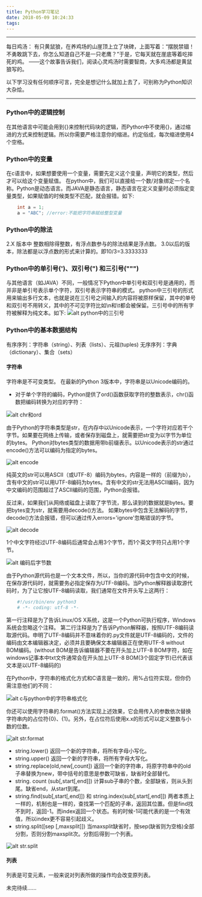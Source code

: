 ```yaml
---
title: Python学习笔记
date: 2018-05-09 10:24:33
tags:
---
```


------

每日鸡汤：
有只黄鼠狼，在养鸡场的山崖顶上立了块碑，上面写着：“摆脱禁锢！不勇敢跳下去，你怎么知道自己不是一只老鹰？”于是，它每天就在崖底等着吃摔死的鸡。
        ——这个故事告诉我们，阅读心灵鸡汤时需要智商，大多鸡汤都是黄鼠狼写的。

以下学习没有任何顺序可言，完全是想记什么就加上去了，可别称为Python知识大杂烩。

<!-- more -->

------

### Python中的逻辑控制

在其他语言中可能会用到{}来控制代码块的逻辑，而Python中不使用{}，通过缩进的方式来控制逻辑。所以你需要严格注意你的缩进。约定俗成，每次缩进使用4个空格。

### Python中的变量

在c语言中，如果想要使用一个变量，需要先定义这个变量，声明它的类型，然后才可以给这个变量赋值。
在python中，我们可以直接给一个数/对象绑定一个名称。Python是动态语言。而JAVA是静态语言，静态语言在定义变量时必须指定变量类型，如果赋值的时候类型不匹配，就会报错。如下:

```java
    int a = 1;
    a = "ABC"; //error:不能把字符串赋给整型变量
```

### Python中的除法

2.X 版本中 整数相除得整数，有浮点数参与的除法结果是浮点数。
3.0以后的版本，除法都是以浮点数的形式来计算的。即10/3=3.3333333

### Python中的单引号(')、双引号(") 和三引号(""")

与其他语言（如JAVA）不同，一般情况下Python中单引号和双引号是通用的，而并非是单引号表示单个字符，双引号表示字符串的模式。
python中三引号的形式用来输出多行文本，也就是说在三引号之间输入的内容将被原样保留，其中的单号和双引号不用转义，其中的不可见字符比如\n和\t都会被保留。三引号中的所有字符被解释为纯文本。如下:
![alt python中的三引号](http://p6bx8q1l3.bkt.clouddn.com//18-5-9/85280703.jpg)

### Python中的基本数据结构

有序序列：字符串（string）、列表（lists）、元祖(tuples)
无序序列：字典（dictionary）、集合（sets）

#### 字符串

字符串是不可变类型。
在最新的Python 3版本中，字符串是以Unicode编码的。

- 对于单个字符的编码，Python提供了ord()函数获取字符的整数表示，chr()函数把编码转换为对应的字符：

![alt chr和ord](http://p6bx8q1l3.bkt.clouddn.com//18-5-9/70363111.jpg)

由于Python的字符串类型是str，在内存中以Unicode表示，一个字符对应若干个字节。如果要在网络上传输，或者保存到磁盘上，就需要把str变为以字节为单位的bytes。
Python对bytes类型的数据用带b前缀表示。以Unicode表示的str通过encode()方法可以编码为指定的bytes。

![alt encode](http://p6bx8q1l3.bkt.clouddn.com//18-5-9/9512211.jpg)

纯英文的str可以用ASCII（或UTF-8）编码为bytes，内容是一样的（前缀为b），含有中文的str可以用UTF-8编码为bytes。含有中文的str无法用ASCII编码，因为中文编码的范围超过了ASCII编码的范围，Python会报错。

反过来，如果我们从网络或磁盘上读取了字节流，那么读到的数据就是bytes。要把bytes变为str，就需要用decode()方法。
如果bytes中包含无法解码的字节，decode()方法会报错，但可以通过传入errors='ignore'忽略错误的字节。

![alt decode](http://p6bx8q1l3.bkt.clouddn.com//18-5-9/160647.jpg)

1个中文字符经过UTF-8编码后通常会占用3个字节，而1个英文字符只占用1个字节。

![alt 编码后字节数](http://p6bx8q1l3.bkt.clouddn.com//18-5-9/75026549.jpg)

由于Python源代码也是一个文本文件，所以，当你的源代码中包含中文的时候，在保存源代码时，就需要务必指定保存为UTF-8编码。当Python解释器读取源代码时，为了让它按UTF-8编码读取，我们通常在文件开头写上这两行：

```bash
    #!/usr/bin/env python3
    # -*- coding: utf-8 -*-
```

第一行注释是为了告诉Linux/OS X系统，这是一个Python可执行程序，Windows系统会忽略这个注释。
第二行注释是为了告诉Python解释器，按照UTF-8编码读取源代码。申明了UTF-8编码并不意味着你的.py文件就是UTF-8编码的，文件的编码由文本编辑器决定，必须并且要确保文本编辑器正在使用UTF-8 without BOM编码。(without BOM是告诉编辑器不要在开头加上UTF-8 BOM字符，如在windows记事本中txt文件通常会在开头加上UTF-8 BOM(3个固定字节)已代表该文本是以UTF-8编码的)

在Python中，字符串的格式化方式和C语言是一致的，用%占位符实现，但你仍需注意他们的不同：

![alt c与python中的字符串格式化](http://p6bx8q1l3.bkt.clouddn.com//18-5-9/42523609.jpg)

你还可以使用字符串的.format()方法实现上述效果，它会用传入的参数依次替换字符串内的占位符{0}、{1}。另外，在占位符后使用x.x的形式可以定义整数与小数的位数。

![alt str.format](http://p6bx8q1l3.bkt.clouddn.com//18-5-9/64510794.jpg)

- string.lower() 返回一个新的字符串，将所有字母小写化。
- string.upper() 返回一个新的字符串，将所有字母大写化。
- string.replace(old,new[,count]) 返回一个新的字符串，将原字符串中的old子串替换为new，带中括号的意思是参数可缺省，缺省时全部替代。
- string. count (sub[,start[,end]]) 计算sub子串的个数，全部缺省，则从头到尾。缺省end，从start到尾。
- string.find(sub[,start[,end]]) 和 string.index(sub[,start[,end]]) 两者本质上一样的，机制也是一样的，查找第一个匹配的子串，返回其位置。但是find找不到时，返回-1。而index返回一个状态。有的时候-1可能代表的是一个有效值，所以index更不容易引起歧义。
- string.split([sep [,maxsplit]]) 当maxsplit缺省时，按sep(缺省则为空格)全部分割，否则分割maxsplit次。分割后得到一个列表。

![alt str.split](http://p6bx8q1l3.bkt.clouddn.com//18-5-9/65965831.jpg)

#### 列表

列表是可变元素，一般来说对列表所做的操作均会改变原列表。

未完待续......